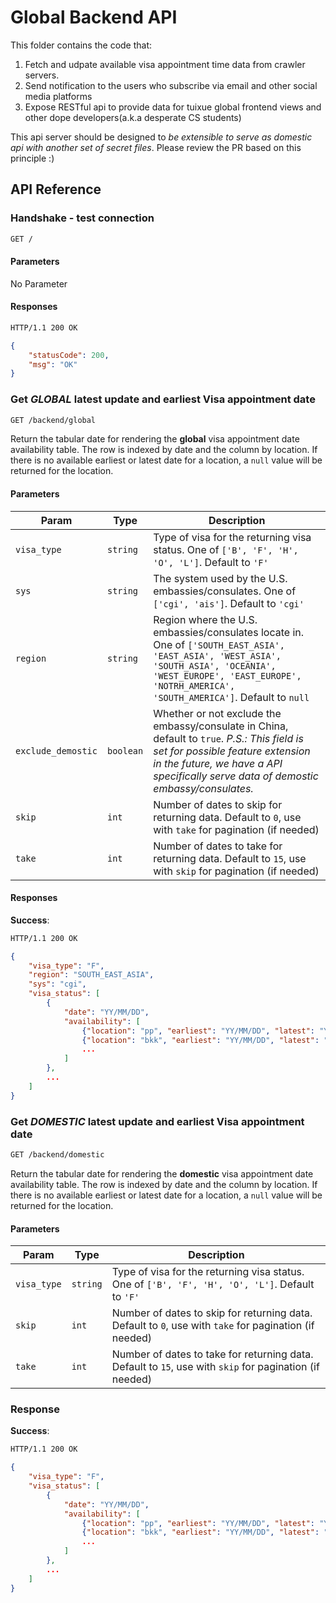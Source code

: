 # Global Backend API

This folder contains the code that:

1. Fetch and udpate available visa appointment time data from crawler servers.
2. Send notification to the users who subscribe via email and other social media platforms
3. Expose RESTful api to provide data for tuixue global frontend views and other dope developers(a.k.a desperate CS students)

This api server should be designed to *be extensible to serve as domestic api with another set of secret files*. Please review the PR based on this principle :)

## API Reference

### Handshake - test connection

```sh
GET /
```

#### Parameters

No Parameter

#### Responses

```sh
HTTP/1.1 200 OK
```

```json
{
    "statusCode": 200,
    "msg": "OK"
}
```

### Get *GLOBAL* latest update and earliest Visa appointment date

```sh
GET /backend/global
```

Return the tabular date for rendering the **global** visa appointment date availability table. The row is indexed by date and the column by location. If there is no available earliest or latest date for a location, a `null` value will be returned for the location.

#### Parameters

| Param | Type | Description |
|---|---|---|
|`visa_type`|`string`|Type of visa for the returning visa status. One of `['B', 'F', 'H', 'O', 'L']`. Default to `'F'`|
|`sys`|`string`|The system used by the U.S. embassies/consulates. One of `['cgi', 'ais']`. Default to `'cgi'`|
|`region`|`string`|Region where the U.S. embassies/consulates locate in. One of `['SOUTH_EAST_ASIA', 'EAST_ASIA', 'WEST_ASIA', 'SOUTH_ASIA', 'OCEANIA', 'WEST_EUROPE', 'EAST_EUROPE', 'NOTRH_AMERICA', 'SOUTH_AMERICA']`. Default to `null`|
|`exclude_demostic`|`boolean`|Whether or not exclude the embassy/consulate in China, default to `true`. _P.S.: This field is set for possible feature extension in the future, we have a API specifically serve data of demostic embassy/consulates._|
|`skip`|`int`|Number of dates to skip for returning data. Default to `0`, use with `take` for pagination (if needed)|
|`take`|`int`|Number of dates to take for returning data. Default to `15`, use with `skip` for pagination (if needed)|

#### Responses

**Success**:

```sh
HTTP/1.1 200 OK
```

```json
{
    "visa_type": "F",
    "region": "SOUTH_EAST_ASIA",
    "sys": "cgi",
    "visa_status": [
        {
            "date": "YY/MM/DD",
            "availability": [
                {"location": "pp", "earliest": "YY/MM/DD", "latest": "YY/MM/DD"},
                {"location": "bkk", "earliest": "YY/MM/DD", "latest": "YY/MM/DD"},
                ...
            ]
        },
        ...
    ]
}
```

### Get *DOMESTIC* latest update and earliest Visa appointment date

```sh
GET /backend/domestic
```

Return the tabular date for rendering the **domestic** visa appointment date availability table. The row is indexed by date and the column by location. If there is no available earliest or latest date for a location, a `null` value will be returned for the location.

#### Parameters

| Param | Type | Description |
|---|---|---|
|`visa_type`|`string`|Type of visa for the returning visa status. One of `['B', 'F', 'H', 'O', 'L']`. Default to `'F'`|
|`skip`|`int`|Number of dates to skip for returning data. Default to `0`, use with `take` for pagination (if needed)|
|`take`|`int`|Number of dates to take for returning data. Default to `15`, use with `skip` for pagination (if needed)|

### Response

**Success**:

```sh
HTTP/1.1 200 OK
```

```json
{
    "visa_type": "F",
    "visa_status": [
        {
            "date": "YY/MM/DD",
            "availability": [
                {"location": "pp", "earliest": "YY/MM/DD", "latest": "YY/MM/DD"},
                {"location": "bkk", "earliest": "YY/MM/DD", "latest": "YY/MM/DD"},
                ...
            ]
        },
        ...
    ]
}
```
